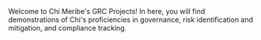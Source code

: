 Welcome to Chi Meribe's GRC Projects! In here, you will find demonstrations of Chi's proficiencies in governance, risk identification and mitigation, and compliance tracking.
